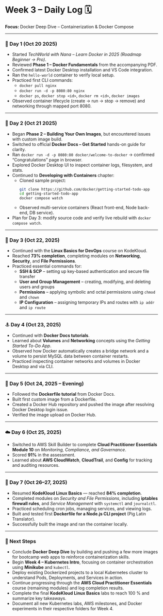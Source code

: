 # Week 3 – Daily Log 🗓️  
**Focus:** Docker Deep Dive – Containerization & Docker Compose  

---

### 🧭 Day 1 (Oct 20 2025)
- Started *TechWorld with Nana – Learn Docker in 2025 (Roadmap Beginner → Pro)*.  
- Reviewed **Phase 1 – Docker Fundamentals** from the accompanying PDF.  
- Confirmed latest Docker Desktop installation and VS Code integration.  
- Ran the `hello-world` container to verify local setup.  
- Practiced first CLI commands:  
  - `docker pull nginx`  
  - `docker run -d -p 8080:80 nginx`  
  - `docker ps`, `docker stop <id>`, `docker rm <id>`, `docker images`  
- Observed container lifecycle (create → run → stop → remove) and networking through mapped port 8080.  

---

### 🐳 Day 2 (Oct 21 2025)
- Began **Phase 2 – Building Your Own Images**, but encountered issues with custom image build.  
- Switched to official **Docker Docs – Get Started** hands-on guide for clarity.  
- Ran `docker run -d -p 8080:80 docker/welcome-to-docker` → confirmed “Congratulations” page in browser.  
- Explored Docker Desktop UI to inspect container logs, filesystem, and stats.  
- Continued to **Developing with Containers** chapter:  
  - Cloned sample project:  
    ```bash
    git clone https://github.com/docker/getting-started-todo-app
    cd getting-started-todo-app
    docker compose watch
    ```  
  - Observed multi-service containers (React front-end, Node back-end, DB service).  
- Plan for Day 3: modify source code and verify live rebuild with `docker compose watch`.  
---
### 🐧 Day 3 (Oct 22, 2025)
- Continued with the **Linux Basics for DevOps** course on KodeKloud.  
- Reached **73% completion**, completing modules on **Networking**, **Security**, and **File Permissions**.  
- Practiced essential commands for:  
  - **SSH & SCP** – setting up key-based authentication and secure file transfer  
  - **User and Group Management** – creating, modifying, and deleting users and groups  
  - **Permissions** – applying symbolic and octal permissions using `chmod` and `chown`  
  - **IP Configuration** – assigning temporary IPs and routes with `ip addr` and `ip route`  
---

### ⚓ Day 4 (Oct 23, 2025)
- Continued with **Docker Docs tutorials**.  
- Learned about **Volumes** and **Networking** concepts using the *Getting Started To-Do App*.  
- Observed how Docker automatically creates a bridge network and a volume to persist MySQL data between container restarts.  
- Practiced inspecting container networks and volumes in Docker Desktop and via CLI.  

---

### 🐳 Day 5 (Oct 24, 2025 – Evening)
- Followed the **Dockerfile tutorial** from Docker Docs.  
- Built first custom image from a Dockerfile.  
- Created a Docker Hub repository and pushed the image after resolving Docker Desktop login issue.  
- Verified the image upload on Docker Hub.  

---

### ☁️ Day 6 (Oct 25, 2025)
- Switched to AWS Skill Builder to complete **Cloud Practitioner Essentials Module 10** on *Monitoring, Compliance, and Governance*.  
- Scored **91%** in the assessment.  
- Learned about **AWS CloudWatch**, **CloudTrail**, and **Config** for tracking and auditing resources.  

---

### 🐧 Day 7 (Oct 26–27, 2025)
- Resumed **KodeKloud Linux Basics** — reached **84% completion**.  
- Completed modules on *Security and File Permissions*, including **iptables firewall rules**, and *Service Management* with `systemctl` and `journalctl`.  
- Practiced scheduling cron jobs, managing services, and viewing logs.  
- Built and tested first **Dockerfile for a Node.js CLI project** (Pig Latin Translator).  
- Successfully built the image and ran the container locally.

---

### 📅 Next Steps
- Conclude **Docker Deep Dive** by building and pushing a few more images for bootcamp web apps to reinforce containerization skills.  
- Begin **Week 4 – Kubernetes Intro**, focusing on container orchestration using **Minikube** and `kubectl`.  
- Deploy existing Dockerized projects to a local Kubernetes cluster to understand Pods, Deployments, and Services in action.  
- Continue progressing through the **AWS Cloud Practitioner Essentials** course (remaining modules) and log completion results.  
- Complete the final **KodeKloud Linux Basics** labs to reach 100 % and summarize key takeaways.  
- Document all new Kubernetes labs, AWS milestones, and Docker experiments in their respective folders for Week 4.
  
